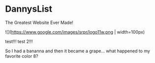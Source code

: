 DannysList
==========

The Greatest Website Ever Made!


![](https://www.google.com/images/srpr/logo11w.png | width=100px)

test!!!
test 2!!!


So I had a bananna and then it became a grape... what happened to my favorite color 8?
